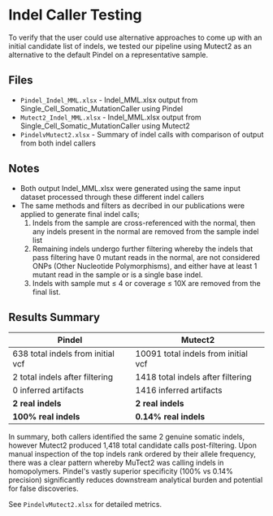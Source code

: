# Indel Caller Testing

To verify that the user could use alternative approaches to come up with an initial candidate list of indels, we tested our pipeline using Mutect2 as an alternative to the default Pindel on a representative sample.

## Files
- `Pindel_Indel_MML.xlsx` -  Indel_MML.xlsx output from Single_Cell_Somatic_MutationCaller using Pindel
- `Mutect2_Indel_MML.xlsx` - Indel_MML.xlsx output from Single_Cell_Somatic_MutationCaller using Mutect2
- `PindelvMutect2.xlsx` - Summary of indel calls with comparison of output from both indel callers

## Notes

- Both output Indel_MML.xlsx were generated using the same input dataset processed through these different indel callers
- The same methods and filters as decribed in our publications were applied to generate final indel calls;
  1. Indels from the sample are cross-referenced with the normal, then any indels present in the normal are removed from the sample indel list
  2. Remaining indels undergo further filtering whereby the indels that pass filtering have 0 mutant reads in the normal, are not considered ONPs (Other Nucleotide Polymorphisms), and either have at least 1 mutant read in the sample or is a single base indel.
  3. Indels with sample mut ≤ 4 or coverage ≤ 10X are removed from the final list.  

## Results Summary

| **Pindel** | **Mutect2** |
|--------------|--------------|
| 638 total indels from initial vcf | 10091 total indels from initial vcf |
| 2 total indels after filtering | 1418 total indels after filtering |
| 0 inferred artifacts | 1416 inferred artifacts |
| **2 real indels** | **2 real indels** |
| **100% real indels** | **0.14% real indels** |

In summary, both callers identified the same 2 genuine somatic indels, however Mutect2 produced 1,418 total candidate calls post-filtering. Upon manual inspection of the top indels rank ordered by their allele frequency, there was a clear pattern whereby MuTect2 was calling indels in homopolymers. Pindel's vastly superior specificity (100% vs 0.14% precision) significantly reduces downstream analytical burden and potential for false discoveries.
  
See `PindelvMutect2.xlsx` for detailed metrics.

